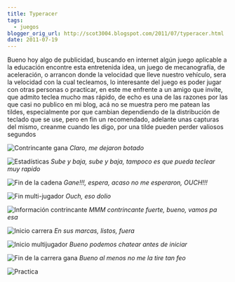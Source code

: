 ```yaml
---
title: Typeracer
tags:
  - juegos
blogger_orig_url: http://scot3004.blogspot.com/2011/07/typeracer.html
date: 2011-07-19
---
```


Bueno hoy algo de publicidad, buscando en internet algún juego aplicable a la educación encontre esta entretenida idea, un juego de mecanografía, de aceleración, o arrancon donde la velocidad que lleve nuestro vehículo, sera la velocidad con la cual tecleamos, lo interesante del juego es poder jugar con otras personas o practicar, en este me enfrente a un amigo que invite, que admito teclea mucho mas rápido, de echo es una de las razones por las que casi no publico en mi blog, acá no se muestra pero me patean las tildes, especialmente por que cambian dependiendo de la distribución de teclado que se use, pero en fin un recomendado, adelante unas capturas del mismo, creanme cuando les digo, por una tilde pueden perder valiosos segundos

![Contrincante gana](//3.bp.blogspot.com/-AbKDaOs8rOk/TiURJQaF76I/AAAAAAAAAM0/k4OTThXsLew/s640/ContrincanteGana.png)
_Claro, me dejaron botado_

![Estadísticas](//2.bp.blogspot.com/-1PYefFXXP8o/TiURKEOAjRI/AAAAAAAAAM4/IPPxJ-Z3VzE/s640/Estadisticas.png)
_Sube y baja, sube y baja, tampoco es que pueda teclear muy rapido_

![Fin de la cadena](//4.bp.blogspot.com/-bV-brFU1Afs/TiURLAgGkAI/AAAAAAAAAM8/Hwfh0XhgRBU/s640/Fin+Carrera.png)
_Gane!!!, espera, acaso no me esperaron, OUCH!!!_

![Fin multi-jugador](//3.bp.blogspot.com/-fkLcvp1HMSk/TiURMSlJf_I/AAAAAAAAANA/Rk7_QJu8wGA/s640/Fin+Multi.png)
_Ouch, eso dolio_

![Información contrincante](//3.bp.blogspot.com/-s4fEPZCwu9Q/TiURNC2LJEI/AAAAAAAAANE/7eru-63j4-A/s640/info+contrincante.png)
_MMM contrincante fuerte, bueno, vamos pa esa_

![Inicio carrera](//2.bp.blogspot.com/-k7qRcuD_lUs/TiUROFJoGrI/AAAAAAAAANI/9um-S6YCJ2E/s640/Inicio+Carrera.png)
_En sus marcas, listos, fuera_

![Inicio multijugador](//1.bp.blogspot.com/-d4ZtcEdKT_g/TiURPMeNH6I/AAAAAAAAANM/F0cNnfozc5w/s640/Inicio+Multi.png)
_Bueno podemos chatear antes de iniciar_

![Fin de la carrera gana](//3.bp.blogspot.com/-nA-ZqXm-Vqo/TiUSbV0oKII/AAAAAAAAANU/EEKvZY3MkwA/s640/fin+practica.png)
_Bueno al menos no me la tire tan feo_

![Practica](//4.bp.blogspot.com/-UFuNRw_Blag/TiUVh9X5AnI/AAAAAAAAANg/3G1T2KcOSms/s1600/15333530841_G6c38.jpg)

